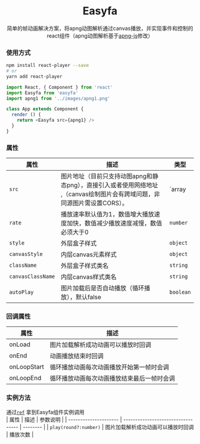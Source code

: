 <h1 align='center'>
  Easyfa
</h1>
<p align='center'>
  简单的帧动画解决方案，将apng动图解析通过canvas播放，并实现事件和控制的react组件（apng动图解析基于<a href='https://github.com/davidmz/apng-js'>apng-js</a>修改）
</p>

### 使用方式

```bash
npm install react-player --save
# or
yarn add react-player
```

```js
import React, { Component } from 'react'
import Easyfa from 'easyfa'
import apng1 from '../images/apng1.png'

class App extends Component {
  render () {
    return <Easyfa src={apng1} />
  }
}
```

<!-- Demo page: [`https://cookpete.com/react-player`](https://cookpete.com/react-player) -->


### 属性

| 属性              | 描述                                                                                                                           | 类型           |
| ----------------- | ------------------------------------------------------------------------------------------------------------------------------ | -------------- |
| `src`             | 图片地址（目前只支持动图apng和静态png），直接引入或者使用网络地址<br />,（canvas绘制图片会有跨域问题，非同源图片需设置CORS）。 | `array|string` |
| `rate`            | 播放速率默认值为1，数值增大播放速度加快，数值减少播放速度减慢，数值必须大于0                                                   | `number`       |
| `style`           | 外层盒子样式                                                                                                                   | `object`       |
| `canvasStyle`     | 内层canvas元素样式                                                                                                             | `object`       |
| `className`       | 外层盒子样式类名                                                                                                               | `string`       |
| `canvasClassName` | 内层canvas样式类名                                                                                                             | `string`       |
| `autoPlay`        | 图片加载后是否自动播放（循环播放），默认false                                                                                  | `boolean`      |


### 回调属性

 | 属性        | 描述                                       |
 | ----------- | ------------------------------------------ |
 | onLoad      | 图片加载解析成功动画可以播放时回调         |
 | onEnd       | 动画播放结束时回调                         |
 | onLoopStart | 循环播放动画每次动画播放开始第一帧时会调   |
 | onLoopEnd   | 循环播放动画每次动画播放结束最后一帧时会调 |

### 实例方法

通过[`ref`](https://facebook.github.io/react/docs/refs-and-the-dom.html) 拿到Easyfa组件实例调用   
 | 属性                  | 描述                               | 参数说明 |
 | --------------------- | ---------------------------------- | -------- |
 | `play(round?:number)` | 图片加载解析成功动画可以播放时回调 | 播放次数 |